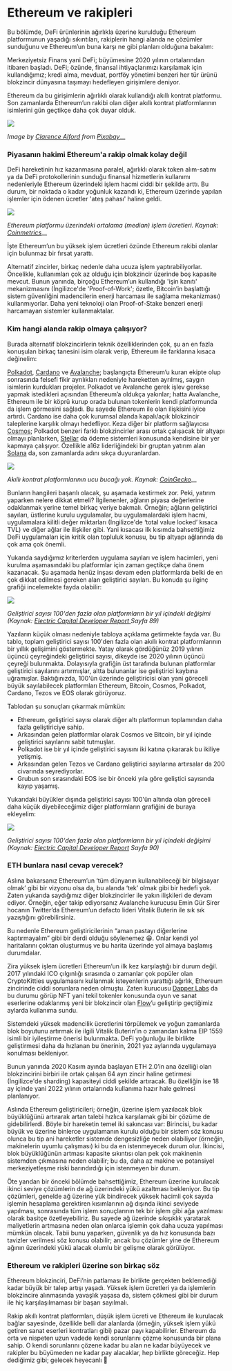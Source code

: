 # Ethereum ve rakipleri

Bu bölümde, DeFi ürünlerinin ağırlıkla üzerine kurulduğu Ethereum platformunun yaşadığı sıkıntıları, rakiplerin hangi alanda ne çözümler sunduğunu ve Ethereum’un buna karşı ne gibi planları olduğuna bakalım:

Merkeziyetsiz Finans yani DeFi; büyümesine 2020 yılının ortalarından itibaren başladı. DeFi; özünde, finansal ihtiyaçlarımızı karşılamak için kullandığımız; kredi alma, mevduat, portföy yönetimi benzeri her tür ürünü blokzincir dünyasına taşımayı hedefleyen girişimlere deniyor.

Ethereum da bu girişimlerin ağırlıklı olarak kullandığı akıllı kontrat platformu. Son zamanlarda Ethereum’un rakibi olan diğer akıllı kontrat platformlarının isimlerini gün geçtikçe daha çok duyar olduk.

![](../.gitbook/assets/030205-ethereum_ve_rakipleri-horse-2629042_1920.jpg)

_Image by_ [_Clarence Alford_](https://pixabay.com/users/clarencealford-5516293) _from_ [_Pixabay_](https://pixabay.com/)\_\_

### Piyasanın hakimi Ethereum'a rakip olmak kolay değil

DeFi hareketinin hız kazanmasına paralel, ağırlıklı olarak token alım-satımı ya da DeFi protokollerinin sunduğu finansal hizmetlerin kullanımı nedenleriyle Ethereum üzerindeki işlem hacmi ciddi bir şekilde arttı. Bu durum, bir noktada o kadar yoğunluk kazandı ki, Ethereum üzerinde yapılan işlemler için ödenen ücretler 'ateş pahası' haline geldi. 

![](../.gitbook/assets/030206-ethereum_ve_rakipleri-eth_median_fees_coinmetrics_1yr_v3.png)

_Ethereum platformu üzerindeki ortalama \(median\) işlem ücretleri. Kaynak:_ [_Coinmetrics_](https://network-charts.coinmetrics.io/)\_\_

İşte Ethereum’un bu yüksek işlem ücretleri özünde Ethereum rakibi olanlar için bulunmaz bir fırsat yarattı.

Alternatif zincirler, birkaç nedenle daha ucuza işlem yaptırabiliyorlar. Öncelikle, kullanımları çok az olduğu için blokzincir üzerinde boş kapasite mevcut. Bunun yanında, birçoğu Ethereum’un kullandığı 'işin kanıtı' mekanizmasını \(İngilizce'de 'Proof-of-Work'; özetle, Bitcoin’in başlattığı sistem güvenliğini madencilerin enerji harcaması ile sağlama mekanizması\) kullanmıyorlar. Daha yeni teknoloji olan Proof-of-Stake benzeri enerji harcamayan sistemler kullanmaktalar.

### Kim hangi alanda rakip olmaya çalışıyor?

Burada alternatif blokzincirlerin teknik özelliklerinden çok, şu an en fazla konuşulan birkaç tanesini isim olarak verip, Ethereum ile farklarına kısaca değinelim:

[Polkadot](https://polkadot.network/), [Cardano](https://cardano.org/) ve [Avalanche](https://www.avalabs.org/); başlangıçta Ethereum’u kuran ekipte olup sonrasında felsefi fikir ayrılıkları nedeniyle hareketten ayrılmış, saygın isimlerin kurdukları projeler. Polkadot ve Avalanche gerek işlev gerekse yapmak istedikleri açısından Ethereum’a oldukça yakınlar; hatta Avalanche, Ethereum ile bir köprü kurup orada bulunan tokenlerin kendi platformunda da işlem görmesini sağladı. Bu sayede Ethereum ile olan ilişkisini iyice artırdı. Cardano ise daha çok kurumsal alanda kapalı/açık blokzincir taleplerine karşılık olmayı hedefliyor. Keza diğer bir platform sağlayıcısı [Cosmos](https://cosmos.network/); Polkadot benzeri farklı blokzincirler arası ortak çalışacak bir altyapı olmayı planlarken, [Stellar](https://www.stellar.org/) da ödeme sistemleri konusunda kendisine bir yer kapmaya çalışıyor. Özellikle a16z liderliğindeki bir gruptan yatırım alan [Solana](https://solana.com/) da, son zamanlarda adını sıkça duyuranlardan.  

![](../.gitbook/assets/030207-ethereum_ve_rakipleri-ethereum_ve_diger_platformlar_v2.png)

_Akıllı kontrat platformlarının ucu bucağı yok. Kaynak:_ [_CoinGecko_](https://www.coingecko.com/en/categories/smart-contract-platform)\_\_

Bunların hangileri başarılı olacak, şu aşamada kestirmek zor. Peki, yatırım yaparken nelere dikkat etmeli? İlgilenenler, ağların piyasa değerlerine odaklanmak yerine temel birkaç veriye bakmalı. Örneğin; ağların geliştirici sayıları, üstlerine kurulu uygulamalar, bu uygulamalardaki işlem hacmi, uygulamalara kilitli değer miktarları \(Ingilizce'de ‘total value locked’ kısaca TVL\) ve diğer ağlar ile ilişkiler gibi. Yani kısacası ilk kısımda bahsettiğimiz DeFi uygulamaları için kritik olan topluluk konusu, bu tip altyapı ağlarında da çok ama çok önemli.

Yukarıda saydığımız kriterlerden uygulama sayıları ve işlem hacimleri, yeni kurulma aşamasındaki bu platformlar için zaman geçtikçe daha önem kazanacak. Şu aşamada henüz inşası devam eden platformlarda belki de en çok dikkat edilmesi gereken alan geliştirici sayıları. Bu konuda şu ilginç grafiği incelemekte fayda olabilir: 

![](../.gitbook/assets/smart_platform_l_devs.png)

_Geliştirici sayısı 100'den fazla olan platformların bir yıl içindeki değişimi \(Kaynak:_ [_Electric Capital Developer Report_ ](https://medium.com/electric-capital/electric-capital-developer-report-2020-9417165c6444)_Sayfa 89\)_

Yazıların küçük olması nedeniyle tabloya açıklama getirmekte fayda var. Bu tablo, toplam geliştirici sayısı 100'den fazla olan akıllı kontrat platformlarının bir yıllık gelişimini göstermekte. Yatay olarak gördüğünüz 2019 yılının üçüncü çeyreğindeki geliştirici sayısı, dikeyde ise 2020 yılının üçüncü çeyreği bulunmakta. Dolayısıyla grafiğin üst tarafında bulunan platformlar geliştirici sayılarını artırmışlar, altta bulunanlar ise geliştirici kaybına uğramışlar. Baktığınızda, 100'ün üzerinde geliştiricisi olan yani göreceli büyük sayılabilecek platformları Ethereum, Bitcoin, Cosmos, Polkadot, Cardano, Tezos ve EOS olarak görüyoruz. 

Tablodan şu sonuçları çıkarmak mümkün: 

* Ethereum, geliştirici sayısı olarak diğer altı platformun toplamından daha fazla geliştiriciye sahip. 
* Arkasından gelen platformlar olarak Cosmos ve Bitcoin, bir yıl içinde geliştirici sayılarını sabit tutmuşlar. 
* Polkadot ise bir yıl içinde geliştirici sayısını iki katına çıkararak bu ikiliye yetişmiş.
* Arkasından gelen Tezos ve Cardano geliştirici sayılarına artırsalar da 200 civarında seyrediyorlar. 
* Grubun son sırasındaki EOS ise bir önceki yıla göre geliştici sayısında kayıp yaşamış. 

Yukarıdaki büyükler dışında geliştirici sayısı 100'ün altında olan göreceli daha küçük diyebileceğimiz diğer platformların grafiğini de buraya ekleyelim: 

![](../.gitbook/assets/smart_platform_m_devs.png)

_Geliştirici sayısı 100'den fazla olan platformların bir yıl içindeki değişimi \(Kaynak:_ [_Electric Capital Developer Report_](https://medium.com/electric-capital/electric-capital-developer-report-2020-9417165c6444) _Sayfa 90\)_

### ETH bunlara nasıl cevap verecek?

Aslına bakarsanız Ethereum’un ‘tüm dünyanın kullanabileceği bir bilgisayar olmak’ gibi bir vizyonu olsa da, bu alanda ‘tek’ olmak gibi bir hedefi yok. Zaten yukarıda saydığımız diğer blokzincirler ile yakın ilişkileri de devam ediyor. Örneğin, eğer takip ediyorsanız Avalanche kurucusu Emin Gür Sirer hocanın Twitter’da Ethereum’un defacto lideri Vitalik Buterin ile sık sık yazıştığını görebilirsiniz.

Bu nedenle Ethereum geliştiricilerinin “aman pastayı diğerlerine kaptırmayalım” gibi bir derdi olduğu söylenemez 😁. Onlar kendi yol haritalarını çoktan oluşturmuş ve bu harita üzerinde yol almaya başlamış durumdalar.

Zira yüksek işlem ücretleri Ethereum’un ilk kez karşılaştığı bir durum değil. 2017 yılındaki ICO çılgınlığı sırasında o zamanlar çok popüler olan CryptoKitties uygulamasını kullanmak isteyenlerin yarattığı ağırlık, Ethereum zincirinde ciddi sorunlara neden olmuştu. Zaten kurucusu [Dapper Labs](https://www.dapperlabs.com/) da bu durumu görüp NFT yani tekil tokenler konusunda oyun ve sanat eserlerine odaklanmış yeni bir blokzincir olan [Flow](https://www.onflow.org/)’u geliştirip geçtiğimiz aylarda kullanıma sundu.

Sistemdeki yüksek madencilik ücretlerini törpülemek ve yoğun zamanlarda blok boyutunu artırmak ile ilgili Vitalik Buterin’in o zamandan kalma EIP 1559 isimli bir iyileştirme önerisi bulunmakta. DeFi yoğunluğu ile birlikte geliştirmesi daha da hızlanan bu önerinin, 2021 yaz aylarında uygulamaya konulması bekleniyor.

Bunun yanında 2020 Kasım ayında başlayan ETH 2.0’in ana özelliği olan blokzincirini birbiri ile ortak çalışan 64 ayrı zincir haline getirmesi \(İngilizce'de sharding\) kapasiteyi ciddi şekilde artıracak. Bu özelliğin ise 18 ay içinde yani 2022 yılının ortalarında kullanıma hazır hale gelmesi planlanıyor.

Aslında Ethereum geliştiricileri; örneğin, üzerine işlem yazılacak blok büyüklüğünü artırarak artan talebi hızlıca karşılamak gibi bir çözüme de gidebilirlerdi. Böyle bir hareketin temel iki sakıncası var:  Birincisi, bu kadar büyük ve üzerine binlerce uygulamanın kurulu olduğu bir sistem söz konusu olunca bu tip ani hareketler sistemde dengesizliğe neden olabiliyor \(örneğin, makinelerin uyumlu çalışması\) ki bu da en istenmeyecek durum olur. İkincisi, blok büyüklüğünün artması kapasite sıkıntısı olan pek çok makinenin sistemden çıkmasına neden olabilir; bu da, daha az makine ve potansiyel merkeziyetleşme riski barındırdığı için istenmeyen bir durum. 

Öte yandan bir önceki bölümde bahsettiğimiz,  Ethereum üzerine kurulacak ikinci seviye çözümlerin de ağ üzerindeki yükü azaltması bekleniyor. Bu tip çözümleri, genelde ağ üzerine yük bindirecek yüksek hacimli çok sayıda işlemin hesaplama gerektiren kısımlarının ağ dışında ikinci seviyede yapılması, sonrasında tüm işlem sonuçlarının tek bir işlem gibi ağa yazılması olarak basitçe özetleyebiliriz. Bu sayede ağ üzerinde sıkışıklık yaratarak maliyetlerin artmasına neden olan onlarca işlemin çok daha ucuza yapılması mümkün olacak. Tabii bunu yaparken, güvenlik ya da hız konusunda bazı tavizler verilmesi söz konusu olabilir; ancak bu çözümler yine de Ethereum ağının üzerindeki yükü alacak olumlu bir gelişme olarak görülüyor.

### Ethereum ve rakipleri üzerine son birkaç söz

Ethereum blokzinciri, DeFi’nin patlaması ile birlikte gerçekten beklemediği kadar büyük bir talep artışı yaşadı. Yüksek işlem ücretleri ya da işlemlerin blokzincire alınmasında yavaşlık yaşasa da, sistem çökmesi gibi bir durum ile hiç karşılaşılmaması bir başarı sayılmalı.

Rakip akıllı kontrat platformları, düşük işlem ücreti ve Ethereum ile kurulacak bağlar sayesinde, özellikle belli dar alanlarda \(örneğin, yüksek işlem yükü getiren sanat eserleri kontratları gibi\) pazar payı kapabilirler. Ethereum da orta ve nispeten uzun vadede kendi sorunlarını çözme konusunda bir plana sahip. O kendi sorunlarını çözene kadar bu alan ne kadar büyüyecek ve rakipler bu büyümeden ne kadar pay alacaklar, hep birlikte göreceğiz. Hep dediğimiz gibi; gelecek heyecanlı 🤩 

